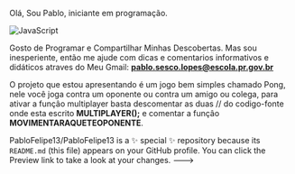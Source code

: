 Olá, Sou Pablo, iniciante em programação.


![JavaScript](https://img.shields.io/badge/JavaScript-323330?style=for-the-badge&logo=javascript&logoColor=F7DF1E)


Gosto de Programar e Compartilhar Minhas Descobertas.
Mas sou inesperiente, então me ajude com dicas e comentarios informativos e didáticos atraves do Meu Gmail: **pablo.sesco.lopes@escola.pr.gov.br**

O projeto que estou apresentando é um jogo bem simples chamado Pong, nele você joga contra um oponente ou contra um amigo ou colega, para ativar a funçâo multiplayer basta descomentar as duas // do codigo-fonte onde esta escrito **MULTIPLAYER();** e comentar a funçâo **MOVIMENTARAQUETEOPONENTE**.

PabloFelipe13/PabloFelipe13 is a ✨ special ✨ repository because its `README.md` (this file) appears on your GitHub profile.
You can click the Preview link to take a look at your changes.
--->
